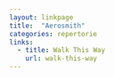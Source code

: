 ```yaml
---
layout: linkpage
title:  "Aerosmith"
categories: repertorie
links:
  - title: Walk This Way
    url: walk-this-way
---
```

